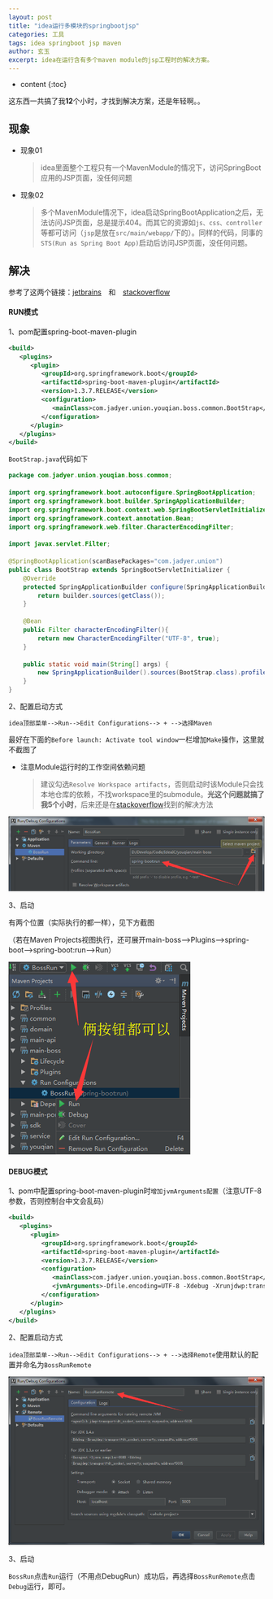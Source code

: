 ```yaml
---
layout: post
title: "idea运行多模块的springbootjsp"
categories: 工具
tags: idea springboot jsp maven
author: 玄玉
excerpt: idea在运行含有多个maven module的jsp工程时的解决方案。
---
```


* content
{:toc}


这东西一共搞了我**12**个小时，才找到解决方案，还是年轻啊。。


## 现象

* 现象01

    > idea里面整个工程只有一个MavenModule的情况下，访问SpringBoot应用的JSP页面，没任何问题

* 现象02

    > 多个MavenModule情况下，idea启动SpringBootApplication之后，无法访问JSP页面，总是提示404。而其它的资源如`js、css、controller`等都可访问（`jsp`是放在`src/main/webapp/`下的）。同样的代码，同事的`STS(Run as Spring Boot App)`启动后访问JSP页面，没任何问题。

## 解决

参考了这两个链接：[jetbrains](https://youtrack.jetbrains.com/issue/IDEA-142078)　和　[stackoverflow](http://stackoverflow.com/questions/25119604/spring-boot-application-deployed-in-sts-works-fine-but-not-in-intellij-idea)

#### RUN模式

1、pom配置spring-boot-maven-plugin

```xml
<build>
   <plugins>
      <plugin>
         <groupId>org.springframework.boot</groupId>
         <artifactId>spring-boot-maven-plugin</artifactId>
         <version>1.3.7.RELEASE</version>
         <configuration>
            <mainClass>com.jadyer.union.youqian.boss.common.BootStrap</mainClass>
         </configuration>
      </plugin>
   </plugins>
</build>
```

`BootStrap.java`代码如下

```java
package com.jadyer.union.youqian.boss.common;

import org.springframework.boot.autoconfigure.SpringBootApplication;
import org.springframework.boot.builder.SpringApplicationBuilder;
import org.springframework.boot.context.web.SpringBootServletInitializer;
import org.springframework.context.annotation.Bean;
import org.springframework.web.filter.CharacterEncodingFilter;

import javax.servlet.Filter;

@SpringBootApplication(scanBasePackages="com.jadyer.union")
public class BootStrap extends SpringBootServletInitializer {
    @Override
    protected SpringApplicationBuilder configure(SpringApplicationBuilder builder) {
        return builder.sources(getClass());
    }

    @Bean
    public Filter characterEncodingFilter(){
        return new CharacterEncodingFilter("UTF-8", true);
    }

    public static void main(String[] args) {
        new SpringApplicationBuilder().sources(BootStrap.class).profiles("local").run(args);
    }
}
```

2、配置启动方式

`idea顶部菜单-->Run-->Edit Configurations--> + -->选择Maven`

最好在下面的`Before launch: Activate tool window`一栏增加`Make`操作，这里就不截图了

* 注意Module运行时的工作空间依赖问题

    > 建议勾选`Resolve Workspace artifacts`，否则启动时该Module只会找本地仓库的依赖，不找workspace里的submodule。**光这个问题就搞了我5个小时**，后来还是在[stackoverflow](http://stackoverflow.com/questions/35567002/spring-boot-multi-module-reload-sub-modules-without-running-maven-install)找到的解决方法

![](/img/2016/2016-07-29-idea-springboot-jsp-01.png)

3、启动

有两个位置（实际执行的都一样），见下方截图

（若在Maven Projects视图执行，还可展开main-boss-->Plugins-->spring-boot-->spring-boot:run-->Run）

![](/img/2016/2016-07-29-idea-springboot-jsp-02.png)

#### DEBUG模式

1、pom中配置spring-boot-maven-plugin时`增加jvmArguments配置`（注意UTF-8参数，否则控制台中文会乱码）

```xml
<build>
   <plugins>
      <plugin>
         <groupId>org.springframework.boot</groupId>
         <artifactId>spring-boot-maven-plugin</artifactId>
         <version>1.3.7.RELEASE</version>
         <configuration>
            <mainClass>com.jadyer.union.youqian.boss.common.BootStrap</mainClass>
            <jvmArguments>-Dfile.encoding=UTF-8 -Xdebug -Xrunjdwp:transport=dt_socket,server=y,suspend=n,address=5005</jvmArguments>
         </configuration>
      </plugin>
   </plugins>
</build>
```

2、配置启动方式

`idea顶部菜单-->Run-->Edit Configurations--> + -->选择Remote`使用默认的配置并命名为`BossRunRemote`

![](/img/2016/2016-07-29-idea-springboot-jsp-03.png)

3、启动

`BossRun`点击`Run`运行（不用点DebugRun）成功后，再选择`BossRunRemote`点击`Debug`运行，即可。